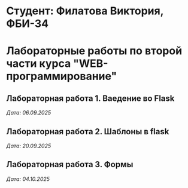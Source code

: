 # Студент: Филатова Виктория, ФБИ-34

# Лабораторные работы по второй части курса "WEB-программирование"

## Лабораторная работа 1. Ваедение во Flask

*Дата: 06.09.2025*

## Лабораторная работа 2. Шаблоны в flask

*Дата: 20.09.2025*

## Лабораторная работа 3. Формы

*Дата: 04.10.2025*


